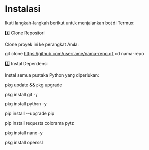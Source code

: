 # Instalasi

Ikuti langkah-langkah berikut untuk menjalankan bot di Termux:

1️⃣ Clone Repositori

Clone proyek ini ke perangkat Anda:

git clone https://github.com/username/nama-repo.git
cd nama-repo

2️⃣ Instal Dependensi

Instal semua pustaka Python yang diperlukan:

pkg update && pkg upgrade

pkg install git -y

pkg install python -y

pip install --upgrade pip

pip install requests colorama pytz

pkg install nano -y

pkg install openssl
